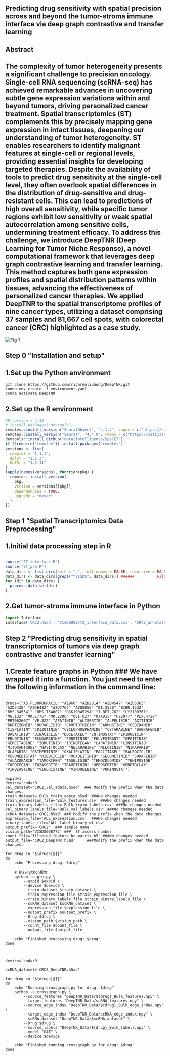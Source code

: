 Predicting drug sensitivity with spatial precision across and beyond the tumor-stroma immune interface via deep graph contrastive and transfer learning
-
Abstract
-
The complexity of tumor heterogeneity presents a significant challenge to precision oncology. Single-cell RNA sequencing (scRNA-seq) has achieved remarkable advances in uncovering subtle gene expression variations within and beyond tumors, driving personalized cancer treatment. Spatial transcriptomics (ST) complements this by precisely mapping gene expression in intact tissues, deepening our understanding of tumor heterogeneity. ST enables researchers to identify malignant features at single-cell or regional levels, providing essential insights for developing targeted therapies. Despite the availability of tools to predict drug sensitivity at the single-cell level, they often overlook spatial differences in the distribution of drug-sensitive and drug-resistant cells. This can lead to predictions of high overall sensitivity, while specific tumor regions exhibit low sensitivity or weak spatial autocorrelation among sensitive cells, undermining treatment efficacy. To address this challenge, we introduce DeepTNR (Deep Learning for Tumor Niche Response), a novel computational framework that leverages deep graph contrastive learning and transfer learning. This method captures both gene expression profiles and spatial distribution patterns within tissues, advancing the effectiveness of personalized cancer therapies. We applied DeepTNR to the spatial transcriptome profiles of nine cancer types, utilizing a dataset comprising 37 samples and 81,667 cell spots, with colorectal cancer (CRC) highlighted as a case study.
-
![Fig 1](https://github.com/user-attachments/assets/414940e5-8642-4730-aabf-61aba273ff90)

Step 0 "Installation and setup"
-     
  1.Set up the Python environment
- 
```shell
git clone https://github.com/ricardoliuhong/DeepTNR.git
conda env create -f environment.yaml
conda activate DeepTNR
```
  2.Set up the R environment
- 
```R
#R version = 4.40
# install.packages("devtools")
remotes::install_version("SeuratObject", "4.1.4", repos = c("https://satijalab.r-universe.dev", getOption("repos")))
remotes::install_version("Seurat", "4.4.0", repos = c("https://satijalab.r-universe.dev", getOption("repos")))
devtools::install_github("data2intelligence/SpaCET")
if (!require("remotes")) install.packages("remotes")
versions <- list(
  cowplot = "1.1.1",
  dplyr = "1.1.3",
  hdf5r = "1.3.11"
)
lapply(names(versions), function(pkg) {
  remotes::install_version(
    pkg,
    version = versions[[pkg]],
    dependencies = TRUE,
    upgrade = "never"
  )
})

```



Step 1 "Spatial Transcriptomics Data Preprocessing"
-     
  1.Initial data processing step in R
-
```r

source("ST_interface.R")
source("ST_pre.R")
data_dirs <- list.dirs(path = ".", full.names = FALSE, recursive = FALSE)
data_dirs <- data_dirs[grepl("^VISDS", data_dirs)] ######          Filter folders starting with "VISDS" dataset
for (dir in data_dirs) {
  process_data_set(dir)
}
```

 2.Get tumor-stroma immune interface in Python
- 
```python
import Interface
interface('CRC2.h5ad', 'VISDS000772_interface_data.csv', 'CRC2_annotated.h5ad')

```

Step 2 "Predicting drug sensitivity in spatial transcriptomics of tumors via deep graph contrastive and transfer learning"
-   

  1.Create feature graphs in Python   ### We have wrapped it into a function. You just need to enter the following information in the command line:
-  

```shell

drugs=("X5.FLUOROURACIL" "AZ960" "AZD2014" "AZD4547" "AZD5363" "AZD5438" "AZD6482" "AZD7762" "AZD8055" "BI.2536" "BIBR.1532" "BMS.345541" "BMS.754807" "GSK1904529A" "I.BET.762" "LY2109761" "MG.132" "MK.1775" "MK.2206" "OSI.027" "OTX015" "P22077" "PLX.4720" "PRT062607" "VE.822" "AFATINIB" "ALISERTIB" "ALPELISIB" "AXITINIB" "BORTEZOMIB" "BUPARLISIB" "CAMPTOTHECIN" "CARMUSTINE" "CEDIRANIB" "CISPLATIN" "CRIZOTINIB" "CYCLOPHOSPHAMIDE" "CYTARABINE" "DABRAFENIB" "DASATINIB" "DINACICLIB" "DOCETAXEL" "ENTINOSTAT" "EPIRUBICIN" "ERLOTINIB" "FLUDARABINE" "FORETINIB" "FULVESTRANT" "GEFITINIB" "GEMCITABINE" "IBRUTINIB" "IRINOTECAN" "LAPATINIB" "LINSITINIB" "MITOXANTRONE" "NAVITOCLAX" "NELARABINE" "NILOTINIB" "NIRAPARIB" "OLAPARIB" "OSIMERTINIB" "OXALIPLATIN" "PACLITAXEL" "PALBOCICLIB" "PEVONEDISTAT" "RIBOCICLIB" "RUXOLITINIB" "SELUMETINIB" "SORAFENIB" "TALAZOPARIB" "TAMOXIFEN" "TASELISIB" "TEMOZOLOMIDE" "TENIPOSIDE" "TOPOTECAN" "TOZASERTIB" "TRAMETINIB" "UPROSERTIB" "VENETOCLAX" "VINBLASTINE" "VINCRISTINE" "VINORELBINE" "VORINOSTAT")

expid=1
device='cuda:0'
val_dataset='CRC2_val_adata.h5ad'  ### Modify the prefix when the data changes.  
train_dataset='Bulk_train_adata.h5ad' ###No changes needed
train_expression_file='Bulk_features.csv' ###No changes needed
train_binary_labels_file='Bulk_train_labels.csv' ###No changes needed
val_binary_labels_file='Bulk_val_labels.csv' ###No changes needed
scRNA_dataset='CRC2.h5ad' ### Modify the prefix when the data changes.
expression_file='ALL_expression.csv'  ###No changes needed
binary_labels_file='ALL_label_binary_wf.csv'
output_prefix='CRC2'  ### sample name
visium_path='VISDS000772' ###  ST access number
count_file='filtered_feature_bc_matrix.h5' ###No changes needed
output_file='CRC2_DeepTNR.h5ad'     ###Modify the prefix when the data changes.

for drug in "${drugs[@]}"
do
    echo "Processing drug: $drug"
    
    # 执行Python脚本
    python -u pre.py \
        --expid $expid \
        --device $device \
        --train_dataset $train_dataset \
        --train_expression_file $train_expression_file \
        --train_binary_labels_file $train_binary_labels_file \
        --scRNA_dataset $scRNA_dataset \
        --expression_file $expression_file \
        --output_prefix $output_prefix \
        --Drug $drug \
        --visium_path $visium_path \
        --count_file $count_file \
        --output_file $output_file
    
    echo "Finished processing drug: $drug"
done
```






```shell


device='cuda:0'

scRNA_dataset='CRC2_DeepTNR.h5ad'

for drug in "${drugs[@]}"
do
    echo "Running crossgraph.py for drug: $drug"
    python -u crossgraph.py \
        --source_features "DeepTNR_Data/${drug}_Bulk_features.npy" \
        --target_features "DeepTNR_Data/scRNA_features.npy" \
        --source_edge_index "DeepTNR_Data/${drug}_Bulk_edge_index.npy" \
        --target_edge_index "DeepTNR_Data/scRNA_edge_index.npy" \
        --scRNA_dataset "DeepTNR_Data/$scRNA_dataset" \
        --Drug $drug \
        --source_labels "DeepTNR_Data/${drug}_Bulk_labels.npy" \
        --model "GAT" \ 
        --device $device  

    echo "Finished running crossgraph.py for drug: $drug"
done
```

 
     
    
  

